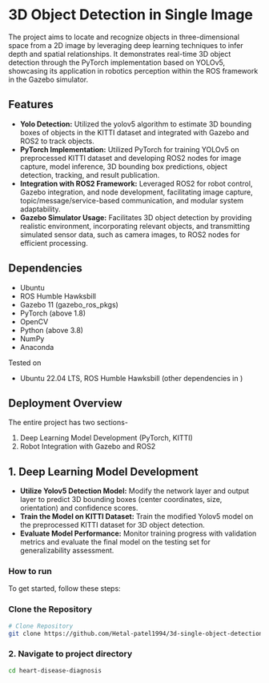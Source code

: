 # 3D Object Detection in Single Image

The project aims to locate and recognize objects in three-dimensional space from a 2D image by leveraging deep learning techniques to infer depth and spatial relationships. 
It demonstrates real-time 3D object detection through the PyTorch implementation based on YOLOv5, showcasing its application in robotics perception within the ROS framework in the Gazebo simulator.

## Features
- **Yolo Detection:** Utilized the yolov5 algorithm to estimate 3D bounding boxes of objects in the KITTI dataset and integrated with Gazebo and ROS2 to track objects.
- **PyTorch Implementation:** Utilized PyTorch for training YOLOv5 on preprocessed KITTI dataset and developing ROS2 nodes for image capture, model inference, 3D bounding box predictions, object detection, tracking, and result publication.
- **Integration with ROS2 Framework:** Leveraged ROS2 for robot control, Gazebo integration, and node development, facilitating image capture, topic/message/service-based communication, and modular system adaptability.
- **Gazebo Simulator Usage:** Facilitates 3D object detection by providing realistic environment, incorporating relevant objects, and transmitting simulated sensor data, such as camera images, to ROS2 nodes for efficient processing.

## Dependencies
* Ubuntu 
* ROS Humble Hawksbill
* Gazebo 11 (gazebo_ros_pkgs)
* PyTorch (above 1.8)
* OpenCV
* Python (above 3.8)
* NumPy
* Anaconda

Tested on
* Ubuntu 22.04 LTS, ROS Humble Hawksbill (other dependencies in )

## Deployment Overview
The entire project has two sections-
1. Deep Learning Model Development (PyTorch, KITTI)
2. Robot Integration with Gazebo and ROS2

## 1. Deep Learning Model Development
- **Utilize Yolov5 Detection Model:** Modify the network layer and output layer to predict 3D bounding boxes (center coordinates, size, orientation) and confidence scores.
- **Train the Model on KITTI Dataset:**  Train the modified Yolov5 model on the preprocessed KITTI dataset for 3D object detection.
- **Evaluate Model Performance:** Monitor training progress with validation metrics and evaluate the final model on the testing set for generalizability assessment.

### How to run
To get started, follow these steps:

### Clone the Repository

```bash
# Clone Repository
git clone https://github.com/Hetal-patel1994/3d-single-object-detection.git
```

### 2. Navigate to project directory

```bash
cd heart-disease-diagnosis
```